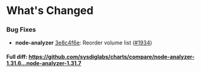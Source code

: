 # What's Changed

### Bug Fixes
- **node-analyzer** [3e8c4f6e](https://github.com/sysdiglabs/charts/commit/3e8c4f6ef196953c81f4b563b263aa3a221549b2): Reorder volume list ([#1934](https://github.com/sysdiglabs/charts/issues/1934))
#### Full diff: https://github.com/sysdiglabs/charts/compare/node-analyzer-1.31.6...node-analyzer-1.31.7
